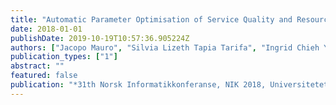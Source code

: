 ```yaml
---
title: "Automatic Parameter Optimisation of Service Quality and Resource Usage"
date: 2018-01-01
publishDate: 2019-10-19T10:57:36.905224Z
authors: ["Jacopo Mauro", "Silvia Lizeth Tapia Tarifa", "Ingrid Chieh Yu"]
publication_types: ["1"]
abstract: ""
featured: false
publication: "*31th Norsk Informatikkonferanse, NIK 2018, Universitetet i Oslo, Oslo, Norway, September 18-20, 2018*"
---
```


